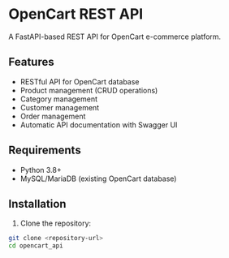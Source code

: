 # OpenCart REST API

A FastAPI-based REST API for OpenCart e-commerce platform.

## Features

- RESTful API for OpenCart database
- Product management (CRUD operations)
- Category management
- Customer management
- Order management
- Automatic API documentation with Swagger UI

## Requirements

- Python 3.8+
- MySQL/MariaDB (existing OpenCart database)

## Installation

1. Clone the repository:
```bash
git clone <repository-url>
cd opencart_api